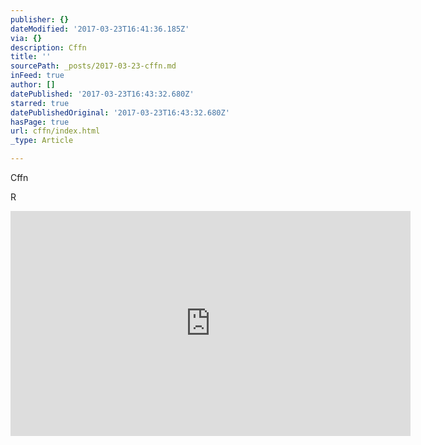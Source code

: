 ```yaml
---
publisher: {}
dateModified: '2017-03-23T16:41:36.185Z'
via: {}
description: Cffn
title: ''
sourcePath: _posts/2017-03-23-cffn.md
inFeed: true
author: []
datePublished: '2017-03-23T16:43:32.680Z'
starred: true
datePublishedOriginal: '2017-03-23T16:43:32.680Z'
hasPage: true
url: cffn/index.html
_type: Article

---
```

Cffn

R

<iframe src="https://cdn.embedly.com/widgets/media.html?src=https%3A%2F%2Fwww.youtube.com%2Fembed%2FJXjhOEn0mXw%3Ffeature%3Doembed&amp;url=http%3A%2F%2Fwww.youtube.com%2Fwatch%3Fv%3DJXjhOEn0mXw&amp;image=https%3A%2F%2Fi.ytimg.com%2Fvi%2FJXjhOEn0mXw%2Fhqdefault.jpg&amp;key=b7d04c9b404c499eba89ee7072e1c4f7&amp;type=text%2Fhtml&amp;schema=youtube" width="640" height="360" scrolling="no" frameborder="0" allowfullscreen="" style=""></iframe>